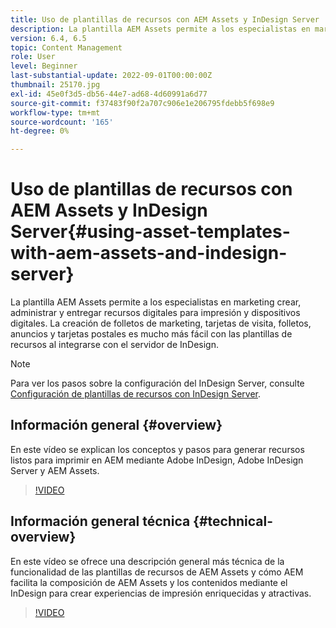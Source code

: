 ```yaml
---
title: Uso de plantillas de recursos con AEM Assets y InDesign Server
description: La plantilla AEM Assets permite a los especialistas en marketing crear, administrar y entregar recursos digitales para impresión y dispositivos digitales. La creación de folletos de marketing, tarjetas de visita, folletos, anuncios y tarjetas postales es mucho más fácil con las plantillas de recursos al integrarse con el servidor de InDesign.
version: 6.4, 6.5
topic: Content Management
role: User
level: Beginner
last-substantial-update: 2022-09-01T00:00:00Z
thumbnail: 25170.jpg
exl-id: 45e0f3d5-db56-44e7-ad68-4d60991a6d77
source-git-commit: f37483f90f2a707c906e1e206795fdebb5f698e9
workflow-type: tm+mt
source-wordcount: '165'
ht-degree: 0%

---
```


# Uso de plantillas de recursos con AEM Assets y InDesign Server{#using-asset-templates-with-aem-assets-and-indesign-server}

La plantilla AEM Assets permite a los especialistas en marketing crear, administrar y entregar recursos digitales para impresión y dispositivos digitales. La creación de folletos de marketing, tarjetas de visita, folletos, anuncios y tarjetas postales es mucho más fácil con las plantillas de recursos al integrarse con el servidor de InDesign.

>[!NOTE]
>
>Para ver los pasos sobre la configuración del InDesign Server, consulte [Configuración de plantillas de recursos con InDesign Server](asset-templates-technical-video-setup.md).

## Información general {#overview}

En este vídeo se explican los conceptos y pasos para generar recursos listos para imprimir en AEM mediante Adobe InDesign, Adobe InDesign Server y AEM Assets.

>[!VIDEO](https://video.tv.adobe.com/v/25170?quality=12&learn=on)

## Información general técnica {#technical-overview}

En este vídeo se ofrece una descripción general más técnica de la funcionalidad de las plantillas de recursos de AEM Assets y cómo AEM facilita la composición de AEM Assets y los contenidos mediante el InDesign para crear experiencias de impresión enriquecidas y atractivas.

>[!VIDEO](https://video.tv.adobe.com/v/17071/?quality=9&learn=on)
